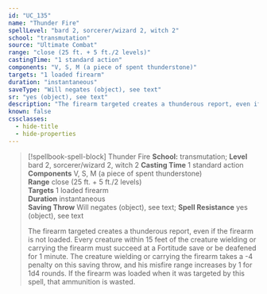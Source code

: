 ```yaml
---
id: "UC_135"
name: "Thunder Fire"
spellLevel: "bard 2, sorcerer/wizard 2, witch 2"
school: "transmutation"
source: "Ultimate Combat"
range: "close (25 ft. + 5 ft./2 levels)"
castingTime: "1 standard action"
components: "V, S, M (a piece of spent thunderstone)"
targets: "1 loaded firearm"
duration: "instantaneous"
saveType: "Will negates (object), see text"
sr: "yes (object), see text"
description: "The firearm targeted creates a thunderous report, even if the firearm is not loaded. Every creature within 15 feet of the creature wielding or carrying the firearm must succeed at a Fortitude save or be deafened for 1 minute. The creature wielding or carrying the firearm takes a -4 penalty on this saving throw, and his misfire range increases by 1 for 1d4 rounds. If the firearm was loaded when it was targeted by this spell, that ammunition is wasted."
known: false
cssclasses:
  - hide-title
  - hide-properties
---
```


> [!spellbook-spell-block] Thunder Fire
> **School:** transmutation; **Level** bard 2, sorcerer/wizard 2, witch 2
> **Casting Time** 1 standard action  
> **Components** V, S, M (a piece of spent thunderstone)  
> **Range** close (25 ft. + 5 ft./2 levels)  
> **Targets** 1 loaded firearm  
> **Duration** instantaneous  
> **Saving Throw** Will negates (object), see text; **Spell Resistance** yes (object), see text
> 
> The firearm targeted creates a thunderous report, even if the firearm is not loaded. Every creature within 15 feet of the creature wielding or carrying the firearm must succeed at a Fortitude save or be deafened for 1 minute. The creature wielding or carrying the firearm takes a -4 penalty on this saving throw, and his misfire range increases by 1 for 1d4 rounds. If the firearm was loaded when it was targeted by this spell, that ammunition is wasted.